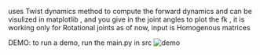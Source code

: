 uses Twist dynamics method to compute the forward dynamics and can be visulized in matplotlib , and you  give in the joint angles to plot the fk , it is working only for Rotational joints as of now,
input is Homogenous matrices


DEMO:
to run a demo, run the main.py in src
![demo](https://github.com/hariharan382/Twist-based-forward-dynamics/assets/47359638/7070a5d1-1e66-4a12-9460-cedc0b18b421)
